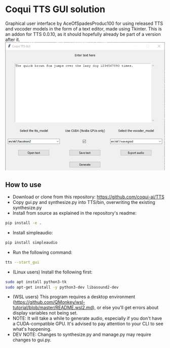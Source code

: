 # Coqui TTS GUI solution
Graphical user interface by AceOfSpadesProduc100 for using released TTS and vocoder models in the form of a text editor, made using Tkinter.
This is an addon for TTS 0.0.10, as it should hopefully already be part of a version after it.
![Preview](./Screenshot_2021-03-22_173624.png)

## How to use
- Download or clone from this repository: https://github.com/coqui-ai/TTS
- Copy gui.py and synthesize.py into TTS/bin, overwriting the existing synthesize.py
- Install from source as explained in the repository's readme: 
```bash
pip install -e .
```
- Install simpleaudio:
```bash
pip install simpleaudio
```
- Run the following command:
```bash
tts --start_gui
```
- (Linux users) Install the following first:
```bash
sudo apt install python3-tk
sudo apt-get install -y python3-dev libasound2-dev
```
- (WSL users) This program requires a desktop environment (https://github.com/QMonkey/wsl-tutorial/blob/master/README.wsl2.md), or else you'll get errors about display variables not being set.
- NOTE: It will take a while to generate audio, especially if you don't have a CUDA-compatible GPU. It's advised to pay attention to your CLI to see what's happening.
- DEV NOTE: Changes to synthesize.py and manage.py may require changes to gui.py.
